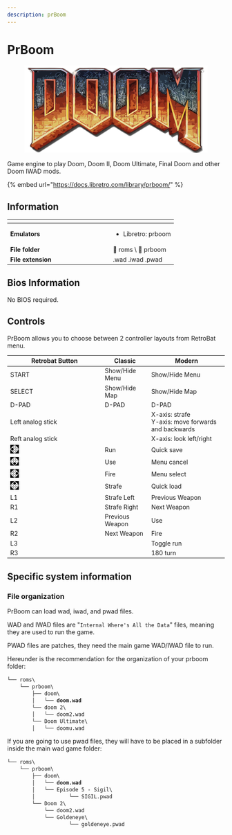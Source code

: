 ```yaml
---
description: prBoom
---
```


# PrBoom

<div align="left">

<figure><img src="https://raw.githubusercontent.com/fabricecaruso/es-theme-carbon/52ff37c9e265587d006945a2ba695b5a962b3a3d/art/logos/prboom.svg" alt=""><figcaption></figcaption></figure>

</div>

Game engine to play Doom, Doom II, Doom Ultimate, Final Doom and other Doom IWAD mods.

{% embed url="https://docs.libretro.com/library/prboom/" %}

## Information

<table data-header-hidden><thead><tr><th width="224"></th><th></th></tr></thead><tbody><tr><td><strong>Emulators</strong></td><td><ul><li>Libretro: prboom</li></ul></td></tr><tr><td><strong>File folder</strong></td><td><span data-gb-custom-inline data-tag="emoji" data-code="1f4c2">📂</span> roms \ <span data-gb-custom-inline data-tag="emoji" data-code="1f4c2">📂</span> prboom</td></tr><tr><td><strong>File extension</strong></td><td>.wad .iwad .pwad</td></tr></tbody></table>

## Bios Information

No BIOS required.

## Controls

PrBoom allows you to choose between 2 controller layouts from RetroBat menu.

<table><thead><tr><th width="205">Retrobat Button</th><th>Classic</th><th>Modern</th></tr></thead><tbody><tr><td>START</td><td>Show/Hide Menu</td><td>Show/Hide Menu</td></tr><tr><td>SELECT</td><td>Show/Hide Map</td><td>Show/Hide Map</td></tr><tr><td>D-PAD</td><td>D-PAD</td><td>D-PAD</td></tr><tr><td>Left analog stick</td><td></td><td>X-axis: strafe<br>Y-axis: move forwards and backwards</td></tr><tr><td>Reft analog stick</td><td></td><td>X-axis: look left/right</td></tr><tr><td><img src="../../../.gitbook/assets/image (48).png" alt=""></td><td>Run</td><td>Quick save</td></tr><tr><td><img src="../../../.gitbook/assets/image (30).png" alt=""></td><td>Use</td><td>Menu cancel</td></tr><tr><td><img src="../../../.gitbook/assets/image (16).png" alt=""></td><td>Fire</td><td>Menu select</td></tr><tr><td><img src="../../../.gitbook/assets/image (50).png" alt=""></td><td>Strafe</td><td>Quick load</td></tr><tr><td>L1</td><td>Strafe Left</td><td>Previous Weapon</td></tr><tr><td>R1</td><td>Strafe Right</td><td>Next Weapon</td></tr><tr><td>L2</td><td>Previous Weapon</td><td>Use</td></tr><tr><td>R2</td><td>Next Weapon</td><td>Fire</td></tr><tr><td>L3</td><td></td><td>Toggle run</td></tr><tr><td>R3</td><td></td><td>180 turn</td></tr></tbody></table>

## Specific system information

### File organization

PrBoom can load wad, iwad, and pwad files.&#x20;

WAD and IWAD files are "`Internal Where's All the Data`" files, meaning they are used to run the game.

PWAD files are patches, they need the main game WAD/IWAD file to run.

Hereunder is the recommendation for the organization of your prboom folder:

<pre><code>└── roms\
    └── prboom\
        ├── doom\
<strong>        │   └── doom.wad
</strong>        └── doom 2\
        │   └── doom2.wad
        └── Doom Ultimate\
        │   └── doomu.wad
</code></pre>

If you are going to use pwad files, they will have to be placed in a subfolder inside the main wad game folder:

<pre><code>└── roms\
    └── prboom\
        ├── doom\
<strong>        │   └── doom.wad
</strong>        │   └── Episode 5 - Sigil\
        │           └── SIGIL.pwad
        └── Doom 2\
            └── doom2.wad
            └── Goldeneye\
                    └── goldeneye.pwad        
</code></pre>
